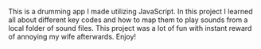 This is a drumming app I made utilizing JavaScript. In this project I learned all about different key codes and how to map them to play sounds from a local folder of sound files. This project was a lot of fun with instant reward of annoying my wife afterwards. Enjoy!
